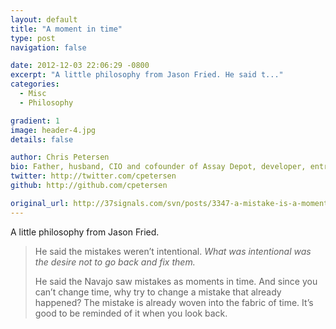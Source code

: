 ```yaml
---
layout: default
title: "A moment in time"
type: post
navigation: false

date: 2012-12-03 22:06:29 -0800
excerpt: "A little philosophy from Jason Fried. He said t..."
categories:
  - Misc
  - Philosophy

gradient: 1
image: header-4.jpg
details: false

author: Chris Petersen
bio: Father, husband, CIO and cofounder of Assay Depot, developer, entrepreneur and technologist.
twitter: http://twitter.com/cpetersen
github: http://github.com/cpetersen

original_url: http://37signals.com/svn/posts/3347-a-mistake-is-a-moment-in-time
---
```



A little philosophy from Jason Fried.

 > 
 > 
 > He said the mistakes weren’t intentional. *What was intentional was the desire not to go back and fix them.* 
 > 
 > He said the Navajo saw mistakes as moments in time. And since you can’t change time, why try to change a mistake that already happened? The mistake is already woven into the fabric of time. It’s good to be reminded of it when you look back.
 > 
 > 
